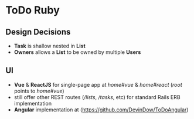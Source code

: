 # ToDo Ruby

## Design Decisions
- **Task** is shallow nested in **List**
- **Owners** allows a **List** to be owned by multiple **Users**

## UI
- **Vue** & **ReactJS** for single-page app at *home#vue* & *home#react* (*root* points to *home#vue*)
- still offer other REST routes (*/lists*, */tasks*, etc) for standard Rails ERB implementation
- **Angular** implementation at (https://github.com/DevinDow/ToDoAngular)

